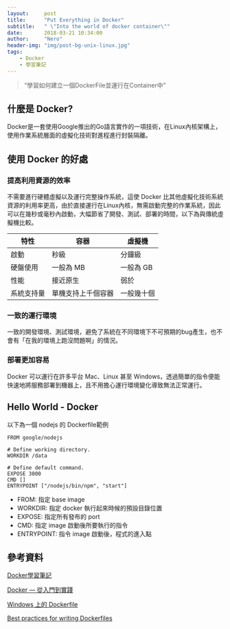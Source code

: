 ```yaml
---
layout:     post
title:      "Put Everything in Docker"
subtitle:   " \"Into the world of docker container\""
date:       2018-03-21 10:34:00
author:     "Nero"
header-img: "img/post-bg-unix-linux.jpg"
tags:
    - Docker
    - 學習筆記
---
```


> “學習如何建立一個DockerFile並運行在Container中”
## 什麼是 Docker?
Docker是一套使用Google推出的Go語言實作的一項技術，在Linux內核架構上，使用作業系統層面的虛擬化技術對進程進行封裝隔離。
## 使用 Docker 的好處
### 提高利用資源的效率
不需要進行硬體虛擬以及運行完整操作系統，這使 Docker 比其他虛擬化技術系統資源的利用率更高，由於直接運行在Linux內核，無需啟動完整的作業系統，因此可以在幾秒或毫秒內啟動，大幅節省了開發、測試、部署的時間，以下為與傳統虛擬機比較。

特性 | 容器 | 虛擬機
---- | ---- | ----
啟動 | 秒級 | 分鐘級
硬盤使用 | 一般為 MB | 一般為 GB
性能 | 接近原生 | 弱於
系統支持量 | 單機支持上千個容器 | 一般幾十個

### 一致的運行環境
一致的開發環境、測試環境，避免了系統在不同環境下不可預期的bug產生，也不會有「在我的環境上跑沒問題啊」的情況。
### 部署更加容易
Docker 可以運行在許多平台 Mac、Linux 甚至 Windows，透過簡單的指令便能快速地將服務部署到機器上，且不用擔心運行環境變化導致無法正常運行。
## Hello World - Docker
以下為一個 nodejs 的 Dockerfile範例
```
FROM google/nodejs

# Define working directory.
WORKDIR /data

# Define default command.
EXPOSE 3000
CMD []
ENTRYPOINT ["/nodejs/bin/npm", "start"]
```
- FROM: 指定 base image
- WORKDIR: 指定 docker 執行起來時候的預設目錄位置
- EXPOSE: 指定所有發布的 port
- CMD: 指定 image 啟動後所要執行的指令
- ENTRYPOINT: 指令 image 啟動後，程式的進入點
## 參考資料
[Docker學習筆記](https://peihsinsu.gitbooks.io/docker-note-book/content/)

[Docker — 從入門到實踐](https://yeasy.gitbooks.io/docker_practice/)

[Windows 上的 Dockerfile](https://docs.microsoft.com/zh-tw/virtualization/windowscontainers/manage-docker/manage-windows-dockerfile)

[Best practices for writing Dockerfiles](https://docs.docker.com/develop/develop-images/dockerfile_best-practices/#run)
